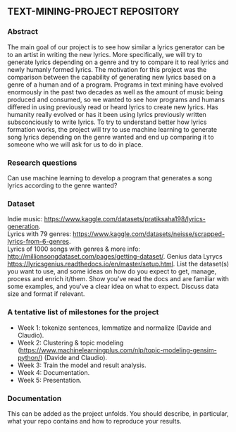 ## TEXT-MINING-PROJECT REPOSITORY

### Abstract
The main goal of our project is to see how similar a lyrics generator can be to an artist in writing the new lyrics. More specifically, we will try to generate lyrics depending on a genre and try to compare it to real lyrics and newly humanly formed lyrics. The motivation for this project was the comparison between the capability of generating new lyrics based on a genre of a human and of a program. Programs in text mining have evolved enormously in the past two decades as well as the amount of music being produced and consumed, so we wanted to see how programs and humans differed in using previously read or heard lyrics to create new lyrics. Has humanity really evolved or has it been using lyrics previously written subsconciously to write lyrics. To try to understand better how lyrics formation works, the  project will try to use machine learning to generate song lyrics depending on the genre wanted and end up comparing it to someone who we will ask for us to do in place. 

### Research questions
Can use machine learning to develop a program that generates a song lyrics according to the genre wanted?

### Dataset
Indie music: https://www.kaggle.com/datasets/pratiksaha198/lyrics-generation.          
Lyrics with 79 genres: https://www.kaggle.com/datasets/neisse/scrapped-lyrics-from-6-genres.      
Lyrics of 1000 songs with genres & more info: http://millionsongdataset.com/pages/getting-dataset/.
Genius data Lyrycs https://lyricsgenius.readthedocs.io/en/master/setup.html. 
List the dataset(s) you want to use, and some ideas on how do you expect to get, manage, process and enrich it/them. Show you've read the docs and are familiar with some examples, and you've a clear idea on what to expect. Discuss data size and format if relevant.

### A tentative list of milestones for the project
- Week 1:
tokenize sentences, lemmatize and normalize (Davide and Claudio). 
- Week 2: 
Clustering & topic modeling (https://www.machinelearningplus.com/nlp/topic-modeling-gensim-python/) (Davide and Claudio). 
- Week 3: 
Train the model and result analysis. 
- Week 4: 
Documentation. 
- Week 5: 
Presentation. 

### Documentation
This can be added as the project unfolds. You should describe, in particular, what your repo contains and how to reproduce your results.

